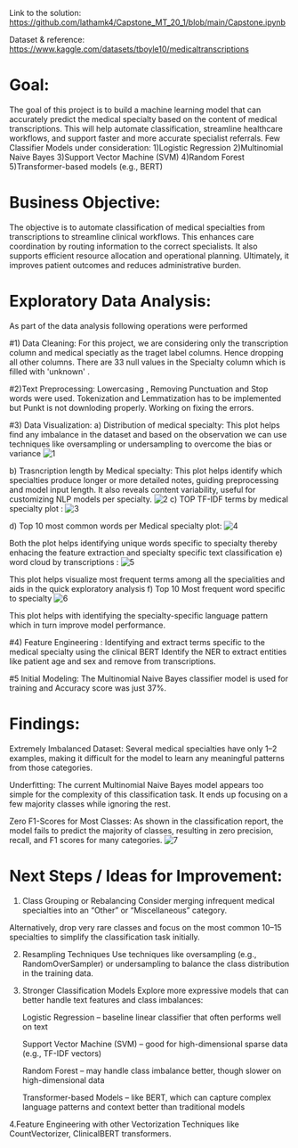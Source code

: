 Link to the solution: https://github.com/lathamk4/Capstone_MT_20_1/blob/main/Capstone.ipynb

Dataset & reference: https://www.kaggle.com/datasets/tboyle10/medicaltranscriptions

# Goal:
The goal of this project is to build a machine learning model that can accurately predict the medical specialty based on the content of medical transcriptions. 
This will help automate classification, streamline healthcare workflows, and support faster and more accurate specialist referrals.
Few Classifier Models under consideration:
1)Logistic Regression 
2)Multinomial Naive Bayes
3)Support Vector Machine (SVM)
4)Random Forest 
5)Transformer-based models (e.g., BERT)

# Business Objective: 
The objective is to automate classification of medical specialties from transcriptions to streamline clinical workflows. This enhances care coordination by routing information to the correct specialists. 
It also supports efficient resource allocation and operational planning. Ultimately, it improves patient outcomes and reduces administrative burden.

# Exploratory Data Analysis: 
As part of the data analysis following operations were performed 

#1) Data Cleaning: 
For this project, we are considering only the transcription column and medical speciatly as the traget label columns. Hence dropping all other columns. 
There are 33 null values in the Specialty column which is filled with 'unknown' . 

#2)Text Preprocessing:
Lowercasing , Removing Punctuation and Stop words were used. Tokenization and Lemmatization has to be implemented but Punkt is not downloding properly. Working on fixing the errors. 

#3) Data Visualization: 
a) Distribution of medical specialty: 
This plot helps find any imbalance in the dataset and based on the observation we can use techniques like oversampling or undersampling to overcome the bias or variance
![1](https://github.com/user-attachments/assets/26947e16-48e1-4606-bcc8-9dd9e38bb9ed)

b) Trasncription length by Medical specialty: 
This plot helps identify which specialties produce longer or more detailed notes, guiding preprocessing and model input length. It also reveals content variability, useful for customizing NLP models per specialty.
![2](https://github.com/user-attachments/assets/21427796-18b2-4c34-9efe-c3d078654c7b)
c) TOP TF-IDF terms by medical specialty plot :
![3](https://github.com/user-attachments/assets/f47ee9ea-5f73-433d-84c9-5220f262a57f)

d) Top 10 most common words per Medical specialty plot:
![4](https://github.com/user-attachments/assets/c3594832-0fb4-4b4a-b016-8e92f55bb828)

Both the plot helps identifying unique words specific to specialty thereby enhacing the feature extraction and specialty specific text classification
e) word cloud by transcriptions : 
![5](https://github.com/user-attachments/assets/9362656c-d89c-49e8-ac90-d35e78af249c)

This plot helps visualize most frequent terms among all the specialities and aids in the quick exploratory analysis 
f) Top 10 Most frequent word specific to specialty 
![6](https://github.com/user-attachments/assets/3153c211-6db4-41fa-97e8-c99e11c7cb65)

This plot helps with identifying the specialty-specific language pattern which in turn improve model performance.

#4) Feature Engineering : 
Identifying and extract terms specific to the medical specialty using the clinical BERT 
Identify the NER to extract entities like patient age and sex and remove from transcriptions.

#5 Initial Modeling:
The Multinomial Naive Bayes classifier model is used for training and Accuracy score was just 37%. 

# Findings:
Extremely Imbalanced Dataset:
Several medical specialties have only 1–2 examples, making it difficult for the model to learn any meaningful patterns from those categories.

Underfitting:
The current Multinomial Naive Bayes model appears too simple for the complexity of this classification task. It ends up focusing on a few majority classes while ignoring the rest.

Zero F1-Scores for Most Classes:
As shown in the classification report, the model fails to predict the majority of classes, resulting in zero precision, recall, and F1 scores for many categories.
![7](https://github.com/user-attachments/assets/487aa8cd-4aab-4589-afe9-2477282a7433)


# Next Steps / Ideas for Improvement:
1. Class Grouping or Rebalancing
Consider merging infrequent medical specialties into an “Other” or “Miscellaneous” category.

Alternatively, drop very rare classes and focus on the most common 10–15 specialties to simplify the classification task initially.

2. Resampling Techniques
Use techniques like oversampling (e.g., RandomOverSampler) or undersampling to balance the class distribution in the training data.

3. Stronger Classification Models
Explore more expressive models that can better handle text features and class imbalances:
    
    Logistic Regression – baseline linear classifier that often performs well on text
    
    Support Vector Machine (SVM) – good for high-dimensional sparse data (e.g., TF-IDF vectors)
    
    Random Forest – may handle class imbalance better, though slower on high-dimensional data
    
    Transformer-based Models – like BERT, which can capture complex language patterns and context better than traditional models

4.Feature Engineering with other Vectorization Techniques like CountVectorizer, ClinicalBERT transformers.
